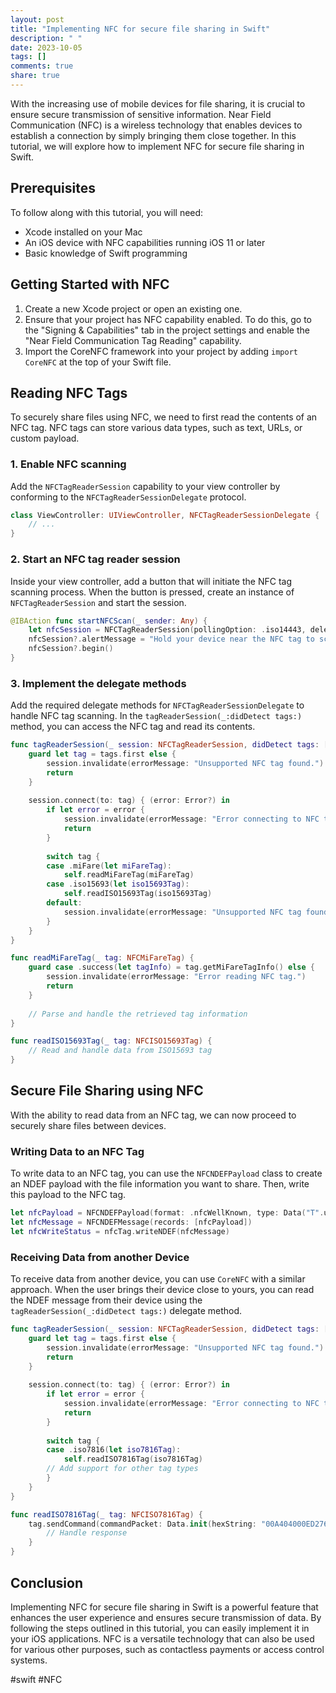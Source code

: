 ```yaml
---
layout: post
title: "Implementing NFC for secure file sharing in Swift"
description: " "
date: 2023-10-05
tags: []
comments: true
share: true
---
```


With the increasing use of mobile devices for file sharing, it is crucial to ensure secure transmission of sensitive information. Near Field Communication (NFC) is a wireless technology that enables devices to establish a connection by simply bringing them close together. In this tutorial, we will explore how to implement NFC for secure file sharing in Swift.

## Prerequisites

To follow along with this tutorial, you will need:

- Xcode installed on your Mac
- An iOS device with NFC capabilities running iOS 11 or later
- Basic knowledge of Swift programming

## Getting Started with NFC

1. Create a new Xcode project or open an existing one.
2. Ensure that your project has NFC capability enabled. To do this, go to the "Signing & Capabilities" tab in the project settings and enable the "Near Field Communication Tag Reading" capability.
3. Import the CoreNFC framework into your project by adding `import CoreNFC` at the top of your Swift file.

## Reading NFC Tags

To securely share files using NFC, we need to first read the contents of an NFC tag. NFC tags can store various data types, such as text, URLs, or custom payload.

### 1. Enable NFC scanning

Add the `NFCTagReaderSession` capability to your view controller by conforming to the `NFCTagReaderSessionDelegate` protocol.

```swift
class ViewController: UIViewController, NFCTagReaderSessionDelegate {
    // ...
}
```

### 2. Start an NFC tag reader session

Inside your view controller, add a button that will initiate the NFC tag scanning process. When the button is pressed, create an instance of `NFCTagReaderSession` and start the session.

```swift
@IBAction func startNFCScan(_ sender: Any) {
    let nfcSession = NFCTagReaderSession(pollingOption: .iso14443, delegate: self)
    nfcSession?.alertMessage = "Hold your device near the NFC tag to scan."
    nfcSession?.begin()
}
```

### 3. Implement the delegate methods

Add the required delegate methods for `NFCTagReaderSessionDelegate` to handle NFC tag scanning. In the `tagReaderSession(_:didDetect tags:)` method, you can access the NFC tag and read its contents.

```swift
func tagReaderSession(_ session: NFCTagReaderSession, didDetect tags: [NFCTag]) {
    guard let tag = tags.first else {
        session.invalidate(errorMessage: "Unsupported NFC tag found.")
        return
    }
    
    session.connect(to: tag) { (error: Error?) in
        if let error = error {
            session.invalidate(errorMessage: "Error connecting to NFC tag. \(error.localizedDescription)")
            return
        }
        
        switch tag {
        case .miFare(let miFareTag):
            self.readMiFareTag(miFareTag)
        case .iso15693(let iso15693Tag):
            self.readISO15693Tag(iso15693Tag)
        default:
            session.invalidate(errorMessage: "Unsupported NFC tag found.")
        }
    }
}

func readMiFareTag(_ tag: NFCMiFareTag) {
    guard case .success(let tagInfo) = tag.getMiFareTagInfo() else {
        session.invalidate(errorMessage: "Error reading NFC tag.")
        return
    }
    
    // Parse and handle the retrieved tag information
}

func readISO15693Tag(_ tag: NFCISO15693Tag) {
    // Read and handle data from ISO15693 tag
}
```

## Secure File Sharing using NFC

With the ability to read data from an NFC tag, we can now proceed to securely share files between devices.

### Writing Data to an NFC Tag

To write data to an NFC tag, you can use the `NFCNDEFPayload` class to create an NDEF payload with the file information you want to share. Then, write this payload to the NFC tag.

```swift
let nfcPayload = NFCNDEFPayload(format: .nfcWellKnown, type: Data("T".utf8), identifier: Data(), payload: fileData)
let nfcMessage = NFCNDEFMessage(records: [nfcPayload])
let nfcWriteStatus = nfcTag.writeNDEF(nfcMessage)
```

### Receiving Data from another Device

To receive data from another device, you can use `CoreNFC` with a similar approach. When the user brings their device close to yours, you can read the NDEF message from their device using the `tagReaderSession(_:didDetect tags:)` delegate method.

```swift
func tagReaderSession(_ session: NFCTagReaderSession, didDetect tags: [NFCTag]) {
    guard let tag = tags.first else {
        session.invalidate(errorMessage: "Unsupported NFC tag found.")
        return
    }
    
    session.connect(to: tag) { (error: Error?) in
        if let error = error {
            session.invalidate(errorMessage: "Error connecting to NFC tag. \(error.localizedDescription)")
            return
        }
        
        switch tag {
        case .iso7816(let iso7816Tag):
            self.readISO7816Tag(iso7816Tag)
        // Add support for other tag types
        }
    }
}

func readISO7816Tag(_ tag: NFCISO7816Tag) {
    tag.sendCommand(commandPacket: Data.init(hexString: "00A404000ED2760000850101")) { (response: Data, sw1: UInt8, sw2: UInt8, error: Error?) in
        // Handle response
    }
}
```

## Conclusion

Implementing NFC for secure file sharing in Swift is a powerful feature that enhances the user experience and ensures secure transmission of data. By following the steps outlined in this tutorial, you can easily implement it in your iOS applications. NFC is a versatile technology that can also be used for various other purposes, such as contactless payments or access control systems.

#swift #NFC